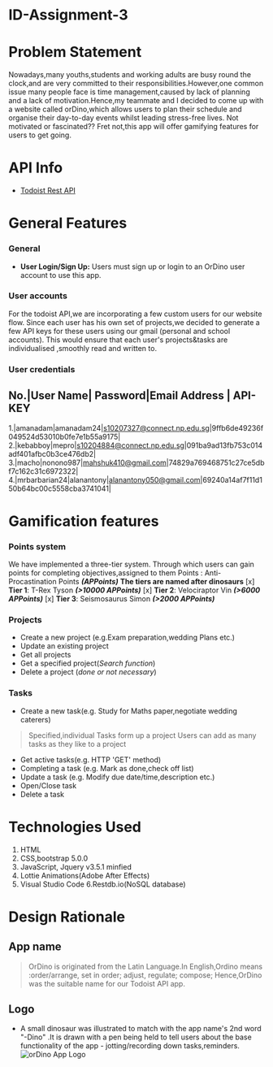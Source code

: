 # ID-Assignment-3

# Problem Statement
Nowadays,many youths,students and working adults are busy round the clock,and are very committed to their responsibilities.However,one common issue many people face is time management,caused by lack of planning and a lack of motivation.Hence,my teammate and I decided to come up with a website called orDino,which allows users to plan their schedule and organise their day-to-day events whilst leading stress-free lives. Not motivated or fascinated?? Fret not,this app will offer gamifying features for users to get going.



# API Info
* [Todoist Rest API](https://developer.todoist.com/rest/v1/#overview)

# General Features

### General 
* **User Login/Sign Up:** Users must sign up or login to an OrDino user account 
to use this app.
### User accounts
For the todoist API,we are incorporating a few custom users for our website flow.
Since each user has his own set of projects,we decided to generate a few API keys for these users using our gmail (personal and school accounts).
This would ensure that each user's projects&tasks are individualised ,smoothly read and written to.

### User credentials
No.|User Name| Password|Email Address | API-KEY
---------------------------------------
1.|amanadam|amanadam24|s10207327@connect.np.edu.sg|9ffb6de49236f049524d53010b0fe7e1b55a9175|
2.|kebabboy|mepro|s10204884@connect.np.edu.sg|091ba9ad13fb753c014adf401afbc0b3ce476db2|
3.|macho|nonono987|mahshuk410@gmail.com|74829a769468751c27ce5dbf7c162c31c6972322|
4.|mrbarbarian24|alanantony|alanantony050@gmail.com|69240a14af7f11d150b64bc00c5558cba3741041|



# Gamification features
### Points system
We have implemented a three-tier system.
Through which users can gain points for completing objectives,assigned to them
Points : Anti-Procastination Points **_(APPoints)_**
**The tiers are named after dinosaurs**
[x] **Tier 1**: T-Rex Tyson **_(>10000 APPoints)_**
[x] **Tier 2**: Velociraptor Vin **_(>6000 APPoints)_**
[x] **Tier 3**: Seismosaurus Simon **_(>2000 APPoints)_**

### Projects
* Create a new project (e.g.Exam preparation,wedding Plans etc.)
* Update an existing project
* Get all projects                           
* Get a specified project(_Search function_)
* Delete a project (_done or not necessary_)

### Tasks
* Create a new task(e.g. Study for Maths paper,negotiate wedding caterers)
> Specified,individual Tasks form up a project
> Users can add as many tasks as they like to a project
* Get active tasks(e.g. HTTP 'GET' method)
* Completing a task (e.g. Mark as done,check off list)
* Update a task (e.g. Modify due date/time,description etc.)
* Open/Close task
* Delete a task

# Technologies Used
1. HTML
2. CSS,bootstrap 5.0.0
3. JavaScript, Jquery v3.5.1 minfied
4. Lottie Animations(Adobe After Effects)
5. Visual Studio Code
6.Restdb.io(NoSQL database)

# Design Rationale
## App name
> OrDino is originated from the Latin Language.In English,Ordino means :order/arrange, set in order; adjust, regulate; compose; 
> Hence,OrDino was the suitable name for our Todoist API app.
## Logo
* A small dinosaur was illustrated to match with the app name's 2nd word "-Dino" .It is drawn with a pen being held to tell users about the 
base functionality of the app - jotting/recording down tasks,reminders.![orDino App Logo](../assets/drawing.png)
